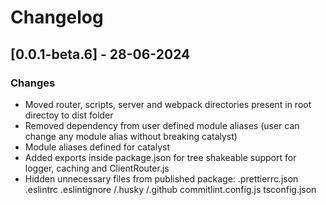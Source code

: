 # Changelog

## [0.0.1-beta.6] - 28-06-2024

### Changes

-   Moved router, scripts, server and webpack directories present in root directoy to dist folder
-   Removed dependency from user defined module aliases (user can change any module alias without breaking catalyst) 
-   Module aliases defined for catalyst
-   Added exports inside package.json for tree shakeable support for logger, caching and ClientRouter.js
-   Hidden unnecessary files from published package: 
    .prettierrc.json
    .eslintrc
    .eslintignore
    /.husky 
    /.github
    commitlint.config.js
    tsconfig.json